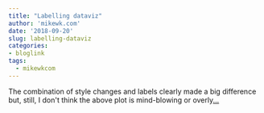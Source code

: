 ```yaml
---
title: "Labelling dataviz"
author: 'mikewk.com'
date: '2018-09-20'
slug: labelling-dataviz
categories:
- bloglink
tags:
  - mikewkcom
---
```


The combination of style changes and labels clearly made a big difference but, still, I don't think the above plot is mind-blowing or overly[... <i class="fas fa-external-link-alt"></i>](https://mikewk.com/post/2018-09-20-labelling-dataviz/)


